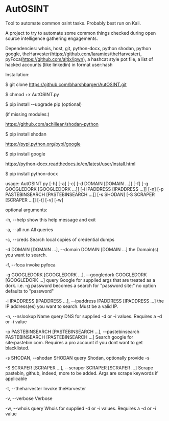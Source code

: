 # AutOSINT
Tool to automate common osint tasks. Probably best run on Kali.

A project to try to automate some common things checked during open source intelligence gathering engagements.

Dependencies: whois, host, git, python-docx, python shodan, python google, theHarvester(https://github.com/laramies/theHarvester), pyFoca(https://github.com/altjx/ipwn), a hashcat style pot file, a list of hacked accounts (like linkedin) in format user:hash

Installation:

  $ git clone https://github.com/bharshbarger/AutOSINT.git

  $ chmod +x AutOSINT.py

  $ pip install --upgrade pip (optional)

(if missing modules:)

https://github.com/achillean/shodan-python

  $ pip install shodan

https://pypi.python.org/pypi/google

  $ pip install google

https://python-docx.readthedocs.io/en/latest/user/install.html

  $ pip install python-docx


usage: AutOSINT.py [-h] [-a] [-c] [-d DOMAIN [DOMAIN ...]] [-f]
                   [-g GOOGLEDORK [GOOGLEDORK ...]]
                   [-i IPADDRESS [IPADDRESS ...]] [-n]
                   [-p PASTEBINSEARCH [PASTEBINSEARCH ...]] [-s SHODAN]
                   [-S SCRAPER [SCRAPER ...]] [-t] [-v] [-w]

optional arguments:

  -h, --help            show this help message and exit
  
  -a, --all             run All queries
  
  -c, --creds           Search local copies of credential dumps
  
  -d DOMAIN [DOMAIN ...], --domain DOMAIN [DOMAIN ...]
                        the Domain(s) you want to search.
                        
  -f, --foca            invoke pyfoca
  
  -g GOOGLEDORK [GOOGLEDORK ...], --googledork GOOGLEDORK [GOOGLEDORK ...]
                        query Google for supplied args that are treated as a
                        dork. i.e. -g password becomes a search for "password
                        site:<domain>" no option defaults to "password"
                        
  -i IPADDRESS [IPADDRESS ...], --ipaddress IPADDRESS [IPADDRESS ...]
                        the IP address(es) you want to search. Must be a valid
                        IP.
                        
  -n, --nslookup        Name query DNS for supplied -d or -i values. Requires
                        a -d or -i value
                        
  -p PASTEBINSEARCH [PASTEBINSEARCH ...], --pastebinsearch PASTEBINSEARCH [PASTEBINSEARCH ...]
                        Search google for <arg> site:pastebin.com. Requires a
                        pro account if you dont want to get blacklisted.
                        
  -s SHODAN, --shodan SHODAN
                        query Shodan, optionally provide -s <apikey>
                        
  -S SCRAPER [SCRAPER ...], --scraper SCRAPER [SCRAPER ...]
                        Scrape pastebin, github, indeed, more to be added.
                        Args are scrape keywords if applicable
                        
  -t, --theharvester    Invoke theHarvester
  
  -v, --verbose         Verbose
  
  -w, --whois           query Whois for supplied -d or -i values. Requires a
                        -d or -i value
